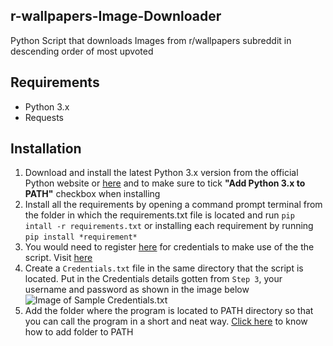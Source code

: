 ## r-wallpapers-Image-Downloader
Python Script that downloads Images from r/wallpapers subreddit in descending order of most upvoted

## Requirements
- Python 3.x
- Requests

## Installation
1. Download and install the latest Python 3.x version from the official Python website or [here](https://www.python.org/downloads/) and to make sure to tick **"Add Python 3.x to PATH"** checkbox when installing
2. Install all the requirements by opening a command prompt terminal from the folder in which the requirements.txt file is located and run `pip intall -r requirements.txt` or installing each requirement by running `pip install *requirement*`
3. You would need to register [here](https://www.reddit.com/prefs/apps/) for credentials to make use of the the script. Visit [here](https://www.geeksforgeeks.org/how-to-get-client_id-and-client_secret-for-python-reddit-api-registration/)
4. Create a `Credentials.txt` file in the same directory that the script is located. Put in the Credentials details gotten from `Step 3`, your username and password as shown in the image below ![Image of Sample Credentials.txt](https://user-images.githubusercontent.com/22367812/120219810-b45c4a80-c233-11eb-9cd4-ac01ffa290f0.png)
5. Add the folder where the program is located to PATH directory so that you can call the program in a short and neat way. [Click here](https://docs.alfresco.com/4.2/tasks/fot-addpath.html) to know how to add folder to PATH
